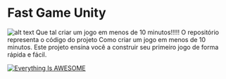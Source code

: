 # Fast Game Unity 

![alt text](https://i0.wp.com/dfilitto.com.br/wp-content/uploads/2021/03/Como-criar-um-jogo-em-menos-de-10-minutos.jpg)
Que tal criar um jogo em menos de 10 minutos!!!!! O repositório representa o código do projeto Como criar um jogo em menos de 10 minutos. 
Este projeto ensina você a construir seu primeiro jogo de forma rápida e fácil.

[![Everything Is AWESOME](http://i.imgur.com/Ot5DWAW.png)](https://youtu.be/StTqXEQ2l-Y?t=35s "Everything Is AWESOME")
